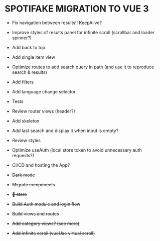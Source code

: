 # SPOTIFAKE MIGRATION TO VUE 3

- Fix navigation between results!! KeepAlive?
- Improve styles of results panel for infinite scroll (scrollbar and loader spinner?)
- Add back to top
- Add single item view
- Optimize routes to add search query in path (and use it to reproduce search & results)
- Add filters
- Add language change selector
- Tests
- Review router views (header?)
- Add skeleton
- Add last search and display it when input is empty?
- Review styles
- Optimize useAuth (local store token to avoid unnecessary auth requests?)
- CI/CD and hosting the App?

- ~~Dark mode~~
- ~~Migrate components~~
- ~~🍍 store~~
- ~~Build Auth module and login flow~~
- ~~Build views and routes~~
- ~~Add category views? (see more)~~
- ~~Add infinite scroll (vueUse virtual scroll)~~
